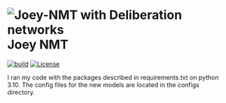 # &nbsp; ![Joey-NMT with Deliberation networks](joey2-small.png) Joey NMT
[![build](https://github.com/joeynmt/joeynmt/actions/workflows/main.yml/badge.svg)](https://github.com/joeynmt/joeynmt/actions/workflows/main.yml)
[![License](https://img.shields.io/badge/License-Apache_2.0-blue.svg)](https://opensource.org/licenses/Apache-2.0)

I ran my code with the packages described in requirements.txt on python 3.10. The config files for the new models are located in the configs directory.
